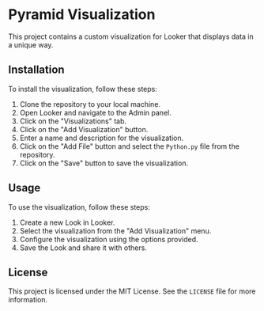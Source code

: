 # Pyramid Visualization

This project contains a custom visualization for Looker that displays data in a unique way.

## Installation

To install the visualization, follow these steps:

1. Clone the repository to your local machine.
2. Open Looker and navigate to the Admin panel.
3. Click on the "Visualizations" tab.
4. Click on the "Add Visualization" button.
5. Enter a name and description for the visualization.
6. Click on the "Add File" button and select the `Python.py` file from the repository.
7. Click on the "Save" button to save the visualization.

## Usage

To use the visualization, follow these steps:

1. Create a new Look in Looker.
2. Select the visualization from the "Add Visualization" menu.
3. Configure the visualization using the options provided.
4. Save the Look and share it with others.

## License

This project is licensed under the MIT License. See the `LICENSE` file for more information.

